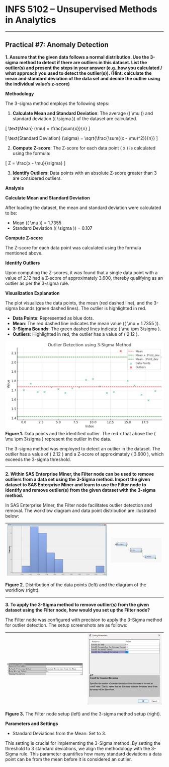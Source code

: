 # INFS 5102 – Unsupervised Methods in Analytics
---
## Practical #7: Anomaly Detection


**1. Assume that the given data follows a normal distribution. Use the 3-sigma method to detect if there are outliers in this dataset. List the outlier(s) and present the steps in your answer (e.g.,how you calculated / what approach you used to detect the outlier(s)). (Hint: calculate the mean and standard deviation of the data set and decide the outlier using the individual value’s z-score)**




**Methodology**

The 3-sigma method employs the following steps:

1. **Calculate Mean and Standard Deviation**: The average (\( \mu \)) and standard deviation (\( \sigma \)) of the dataset are calculated.
  
  \[
  \text{Mean} (\mu) = \frac{\sum{x}}{n}
  \]
  
  \[
  \text{Standard Deviation} (\sigma) = \sqrt{\frac{\sum{(x - \mu)^2}}{n}}
  \]
  
2. **Compute Z-score**: The Z-score for each data point \( x \) is calculated using the formula:
  
  \[
  Z = \frac{x - \mu}{\sigma}
  \]

3. **Identify Outliers**: Data points with an absolute Z-score greater than 3 are considered outliers.

**Analysis**

**Calculate Mean and Standard Deviation**

After loading the dataset, the mean and standard deviation were calculated to be:

- Mean (\( \mu \)) = 1.7355
- Standard Deviation (\( \sigma \)) = 0.107

**Compute Z-score**

The Z-score for each data point was calculated using the formula mentioned above.

**Identify Outliers**

Upon computing the Z-scores, it was found that a single data point with a value of 2.12 had a Z-score of approximately 3.600, thereby qualifying as an outlier as per the 3-sigma rule.


**Visualization Explanation**

The plot visualizes the data points, the mean (red dashed line), and the 3-sigma bounds (green dashed lines). The outlier is highlighted in red.

- **Data Points**: Represented as blue dots.
- **Mean**: The red dashed line indicates the mean value (\( \mu = 1.7355 \)).
- **3-Sigma Bounds**: The green dashed lines indicate \( \mu \pm 3\sigma \).
- **Outliers**: Highlighted in red, the outlier has a value of \( 2.12 \).



![](outlier.png)
**Figure 1.** Data points and the identified outlier. The red x that above the \( \mu \pm 3\sigma \) represent the outlier in the data.


The 3-sigma method was employed to detect an outlier in the dataset. The outlier has a value of \( 2.12 \) and a Z-score of approximately \( 3.600 \), which exceeds the 3-sigma threshold. 


--- 

**2. Within SAS Enterprise Miner, the Filter node can be used to remove outliers from a data set using the 3-Sigma method. Import the given dataset to SAS Enterprise Miner and learn to use the Filter node to identify and remove outlier(s) from the given dataset with the 3-sigma method.**

In SAS Enterprise Miner, the Filter node facilitates outlier detection and removal. The workflow diagram and data point distribution are illustrated below:

![](dist.png) | ![](diagram.png)
:---: | :---:

**Figure 2.** Distribution of the data points (left) and the diagram of the workflow (right).

---

**3. To apply the 3-Sigma method to remove outlier(s) from the given dataset using the Filter node, how would you set up the Filter node?**

The Filter node was configured with precision to apply the 3-Sigma method for outlier detection. The setup screenshots are as follows:


![](filter.png) | ![](3_sigma.png)
:---: | :---:

**Figure 3.** The Filter node setup (left) and the 3-sigma method setup (right).

**Parameters and Settings**

- Standard Deviations from the Mean: Set to 3.

This setting is crucial for implementing the 3-Sigma method. By setting the threshold to 3 standard deviations, we align the methodology with the 3-Sigma rule. This parameter quantifies how many standard deviations a data point can be from the mean before it is considered an outlier.